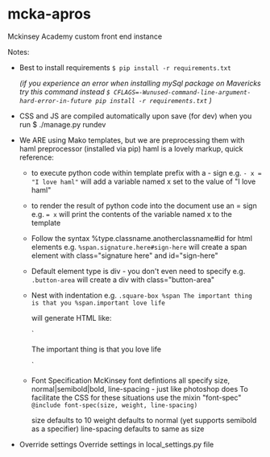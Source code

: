 mcka-apros
==========

Mckinsey Academy custom front end instance

Notes:

* Best to install requirements
`
    $ pip install -r requirements.txt
`

    _(if you experience an error when installing mySql package on Mavericks try this command instead
`
    $ CFLAGS=-Wunused-command-line-argument-hard-error-in-future pip install -r requirements.txt
`
    )_

* CSS and JS are compiled automatically upon save (for dev) when you run
  $ ./manage.py rundev

* We ARE using Mako templates, but we are preprocessing them with haml preprocessor (installed via pip)
haml is a lovely markup, quick reference:

  * to execute python code within template prefix with a - sign
    e.g.
      `- x = "I love haml"`
    will add a variable named x set to the value of "I love haml"

  * to render the result of python code into the document use an = sign
    e.g.
      `= x`
    will print the contents of the variable named x to the template

  * Follow the syntax %type.classname.anotherclassname#id for html elements
    e.g.
      `%span.signature.here#sign-here`
    will create a span element with class="signature here" and id="sign-here"

  * Default element type is div - you don't even need to specify
    e.g.
      `.button-area`
    will create a div with class="button-area"

  * Nest with indentation
    e.g.
      `.square-box
        %span The important thing is that you
        %span.important love life`

    will generate HTML like:

      `<div class="square-box">
        <span>The important thing is that you</span>
        <span class="important">love life</span>
      </div>`

  * Font Specification
  McKinsey font defintions all specify size, normal|semibold|bold, line-spacing - just like photoshop does
  To facilitate the CSS for these situations use the mixin "font-spec"
    `@include font-spec(size, weight, line-spacing)`

    size defaults to 10
    weight defaults to normal (yet supports semibold as a specifier)
    line-spacing defaults to same as size

* Override settings
    Override settings in local_settings.py file

